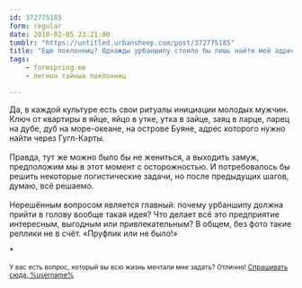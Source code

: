 ```yaml
---
id: 372775185
form: regular
date: 2010-02-05 23:21:00
tumblr: "https://untitled.urbansheep.com/post/372775185"
title: "Еще поклонниц? Однажды урбаншипу стоило бы лишь найти мой адрес, добраться до, прийти внезапно с цветами — и тут же бы можно было жениться."
tags:
    - formspring.me
    - легион тайных поклонниц

---
```


<p>Да, в каждой культуре есть свои ритуалы инициации молодых мужчин. Ключ от квартиры в яйце, яйцо в утке, утка в зайце, заяц в ларце, ларец на дубе, дуб на море-океане, на острове Буяне, адрес которого нужно найти через Гугл-Карты.<br/><br/>
Правда, тут же можно было бы не жениться, а выходить замуж, предположим мы в этот момент с осторожностью. И потребовалось бы решить некоторые логистические задачи, но после предыдущих шагов, думаю, всё решаемо.<br/><br/>
Нерешённым вопросом является главный: почему урбаншипу должна прийти в голову вообще такая идея? Что делает всё это предприятие интересным, выгодным или привлекательным? В общем, без фото такие реплики не в счёт. «Пруфпик или не было!»</p>

<p>*</p>

<p><small>У вас есть вопрос, который вы всю жизнь мечтали мне задать? Отлично! <a href="http://formspring.me/urbansheep">Спрашивать сюда, %username%</a></small></p>

